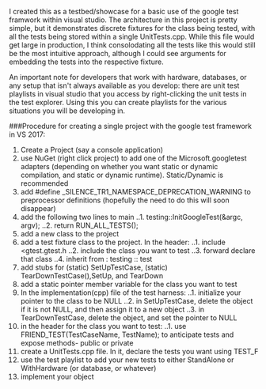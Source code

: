 I created this as a testbed/showcase for a basic use of the google test framwork within visual studio.
The architecture in this project is pretty simple, but it demonstrates discrete fixtures for the class being tested,
with all the tests being stored within a single UnitTests.cpp.  While this file would get large in production, 
I think consolodating all the tests like this would still be the most intuitive approach, although I could see arguments for 
embedding the tests into the respective fixture.

An important note for developers that work with hardware, databases, or any setup that isn't always available as you develop:  there are unit test playlists in visual studio that you access by right-clicking the unit tests in the test explorer.  Using this you can create playlists for the various situations you will be developing in.

###Procedure for creating a single project with the google test framework in VS 2017:
1. Create a Project (say a console application)
2. use NuGet (right click project) to add one of the Microsoft.googletest adapters (depending on whether you want static or dynamic compilation, and static or dynamic runtime).  Static/Dynamic is recommended
3. add #define _SILENCE_TR1_NAMESPACE_DEPRECATION_WARNING to preprocessor definitions (hopefully the need to do this will soon disappear)
4. add the following two lines to main
..1. testing::InitGoogleTest(&argc, argv);
..2. return RUN_ALL_TESTS();
5. add a new class to the project
6. add a test fixture class to the project.  In the header:
..1. include <gtest.gtest.h
..2. include the class you want to test
..3. forward declare that class
..4. inherit from : testing :: test
5. add stubs for (static) SetUpTestCase, (static) TearDownTestCase(),SetUp, and TearDown
6. add a static pointer member variable for the class you want to test
7. In the implementation(cpp) file of the test harness:
..1. initialize your pointer to the class to be NULL
..2. in SetUpTestCase, delete the object if it is not NULL, and then assign it to a new object
..3. in TearDownTestCase, delete the object, and set the pointer to NULL
8. in the header for the class you want to test:
..1. use FRIEND_TEST(TestCaseName, TestName); to anticipate tests and expose methods- public or private
9. create a UnitTests.cpp file.  In it, declare the tests you want using TEST_F
10. use the test playlist to add your new tests to either StandAlone or WithHardware (or database, or whatever)
11. implement your object

